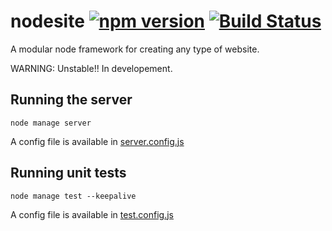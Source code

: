 # nodesite [![npm version](https://badge.fury.io/js/nodesite.svg)](http://badge.fury.io/js/nodesite) [![Build Status](https://travis-ci.org/dmail/nodesite.svg)](http://travis-ci.org/dmail/nodesite)

A modular node framework for creating any type of website.

WARNING: Unstable!! In developement.

## Running the server

`node manage server`

A config file is available in [server.config.js](./server.config.js)

## Running unit tests

`node manage test --keepalive`

A config file is available in [test.config.js](./test.config.js)
